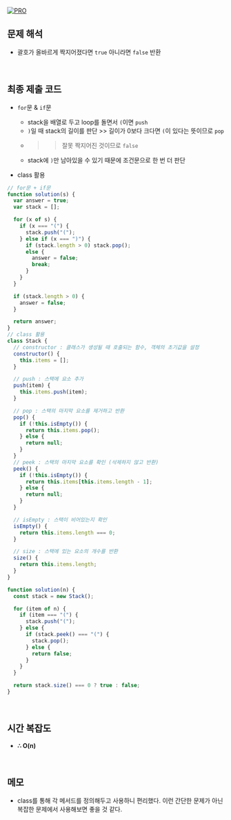 [![PRO]][Link]

## 문제 해석

- 괄호가 올바르게 짝지어졌다면 `true` 아니라면 `false` 반환

<br/>

## 최종 제출 코드

- `for`문 & `if`문

  - stack을 배열로 두고 loop를 돌면서 `(`이면 `push`
  - `)`일 때 stack의 길이를 판단 >> 길이가 0보다 크다면 `(`이 있다는 뜻이므로 `pop`
  - > > 잘못 짝지어진 것이므로 `false`
  - stack에 `)`만 남아있을 수 있기 때문에 조건문으로 한 번 더 판단

- class 활용

```javascript
// for문 + if문
function solution(s) {
  var answer = true;
  var stack = [];

  for (x of s) {
    if (x === "(") {
      stack.push("(");
    } else if (x === ")") {
      if (stack.length > 0) stack.pop();
      else {
        answer = false;
        break;
      }
    }
  }

  if (stack.length > 0) {
    answer = false;
  }

  return answer;
}
// class 활용
class Stack {
  // constructor : 클래스가 생성될 때 호출되는 함수, 객체의 초기값을 설정
  constructor() {
    this.items = [];
  }

  // push : 스택에 요소 추가
  push(item) {
    this.items.push(item);
  }

  // pop : 스택의 마지막 요소를 제거하고 반환
  pop() {
    if (!this.isEmpty()) {
      return this.items.pop();
    } else {
      return null;
    }
  }
  // peek : 스택의 마지막 요소를 확인 (삭제하지 않고 반환)
  peek() {
    if (!this.isEmpty()) {
      return this.items[this.items.length - 1];
    } else {
      return null;
    }
  }

  // isEmpty : 스택이 비어있는지 확인
  isEmpty() {
    return this.items.length === 0;
  }

  // size : 스택에 있는 요소의 개수를 반환
  size() {
    return this.items.length;
  }
}

function solution(n) {
  const stack = new Stack();

  for (item of n) {
    if (item === "(") {
      stack.push("(");
    } else {
      if (stack.peek() === "(") {
        stack.pop();
      } else {
        return false;
      }
    }
  }

  return stack.size() === 0 ? true : false;
}
```

<br/>

## 시간 복잡도

- **∴ O(n)**

<br/>

## 메모

- class를 통해 각 메서드를 정의해두고 사용하니 편리했다. 이런 간단한 문제가 아닌 복잡한 문제에서 사용해보면 좋을 것 같다.

<!---------------------------------------------------------------------------->

[PRO]: https://github.com/GoSSaChin/algorithm-js/assets/107768516/67c43b52-bc3f-4571-a249-5519021afbb0
[Link]: https://school.programmers.co.kr/learn/courses/30/lessons/12909
